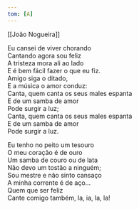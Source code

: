 ```yaml
---
tom: [A]
---
```


[[João Nogueira]]

Eu cansei de viver chorando  
Cantando agora sou feliz  
A tristeza mora ali ao lado  
E é bem fácil fazer o que eu fiz.  
Amigo siga o ditado,  
E a música o amor conduz:  
Canta, quem canta os seus males espanta  
E de um samba de amor  
Pode surgir a luz;  
Canta, quem canta os seus males espanta  
E de um samba de amor  
Pode surgir a luz.

Eu tenho no peito um tesouro  
O meu coração é de ouro  
Um samba de couro ou de lata  
Não devo um tostão a ninguém;  
Sou mestre e não sinto cansaço  
A minha corrente é de aço...  
Quem que ser feliz  
Cante comigo também, la, ia, la, la!
